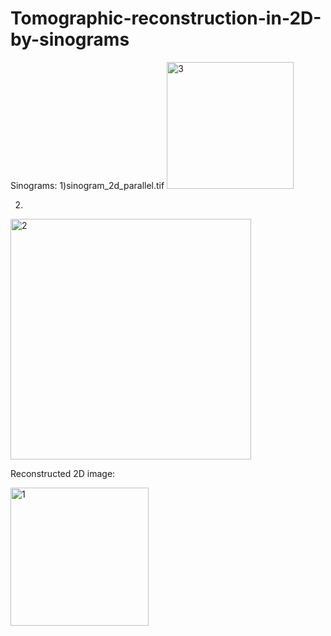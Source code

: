# Tomographic-reconstruction-in-2D-by-sinograms

Sinograms:
1)sinogram_2d_parallel.tif
<img width="203" alt="3" src="https://user-images.githubusercontent.com/80285224/142333134-fca78246-b271-461f-b229-4a19ff7cf919.png">

2)
<img width="385" alt="2" src="https://user-images.githubusercontent.com/80285224/142333120-c1966336-7ce7-4dd2-99b9-b65d59a4bb57.png">

Reconstructed 2D image:

<img width="221" alt="1" src="https://user-images.githubusercontent.com/80285224/142333097-e69b7cde-03c8-4ac3-957d-0e281e9df9af.png">
